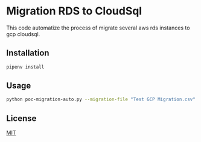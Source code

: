 # Migration RDS to CloudSql

This code automatize the process of migrate several aws rds instances to gcp cloudsql.

## Installation

```bash
pipenv install
```

## Usage

```bash
python poc-migration-auto.py --migration-file "Test GCP Migration.csv"
```

## License
[MIT](https://choosealicense.com/licenses/mit/)